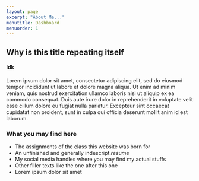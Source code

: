 ```yaml
---
layout: page
excerpt: "About Me..."
menutitle: Dashboard
menuorder: 1
---
```




## Why is this title repeating itself

#### Idk


Lorem ipsum dolor sit amet, consectetur adipiscing elit, sed do eiusmod tempor incididunt ut labore et dolore magna aliqua. Ut enim ad minim veniam, quis nostrud exercitation ullamco laboris nisi ut aliquip ex ea commodo consequat. Duis aute irure dolor in reprehenderit in voluptate velit esse cillum dolore eu fugiat nulla pariatur. Excepteur sint occaecat cupidatat non proident, sunt in culpa qui officia deserunt mollit anim id est laborum.

### What you may find here

- The assignments of the class this website was born for
- An unfinished and generally indescript *resume*
- My social media handles where you may find my actual stuffs
- Other filler texts like the one after this one 
- Lorem ipsum dolor sit amet

